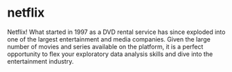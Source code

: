 # netflix
Netflix! What started in 1997 as a DVD rental service has since exploded into one of the largest entertainment and media companies.  Given the large number of movies and series available on the platform, it is a perfect opportunity to flex your exploratory data analysis skills and dive into the entertainment industry. 
